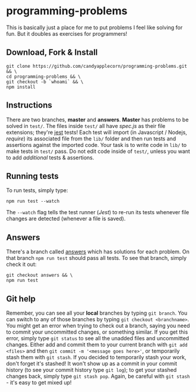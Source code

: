 # programming-problems

This is basically just a place for me to put problems I feel like solving for fun. But it doubles as exercises for programmers!

## Download, Fork & Install

```
git clone https://github.com/candyapplecorn/programming-problems.git && \ 
cd programming-problems && \
git checkout -b `whoami` && \
npm install
```

## Instructions

There are two branches, **master** and **answers**. **Master** has problems to be solved in `test/`. The files inside `test/` all have *spec.js* as their file extensions; they're [jest](https://jestjs.io/) tests! Each test will import (in Javascript / Nodejs, *require*) its associated file from the `lib/` folder and then run tests and assertions against the imported code. Your task is to write code in `lib/` to make tests in `test/` pass. Do not edit code inside of `test/`, unless you want to add *additional* tests & assertions.

## Running tests

To run tests, simply type:

```
npm run test --watch
```

The `--watch` flag tells the test runner (_Jest_) to re-run its tests whenever file changes are detected (whenever a file is saved). 

## Answers

There's a branch called [answers](https://github.com/candyapplecorn/programming-problems/tree/answers) which has solutions for each problem. On that branch `npm run test` should pass all tests. To see that branch, simply check it out:

```
git checkout answers && \
npm run test
```

## Git help

Remember, you can see all your **local** branches by typing `git branch`. You can switch to any of those branches by typing `git checkout <branchname>`. You might get an error when trying to check out a branch, saying you need to commit your uncommitted changes, or something similar. If you get this error, simply type `git status` to see all the unadded files and uncommitted changes. Either add and commit them to your current branch with `git add <files>` and then `git commit -m '<message goes here>'`, or temporarily stash them with `git stash`. If you decided to temporarily stash your work, don't forget it's stashed! It won't show up as a commit in your commit history (to see your commit history type `git log`); to get your stashed changes back, simply type `git stash pop`. Again, be careful with `git stash` - it's easy to get mixed up!
